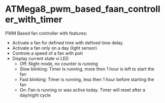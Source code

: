 # ATMega8_pwm_based_faan_controller_with_timer
 PWM Based fan controller with features:
  - Activate a fan for defined time with defined time delay.
  - Activate a fan only on a day (light sensor)
  - Controle a speed of a fan with poti
  - Display current state vi LED
      - Off: Night mode, no counter is running
      - Slow blinking: Timer is running, more then 1 hour is left to start the fan
      - Fast blinking: Timer is running, less then 1 hour before starting the fan
      - On: Fan is running or was active today. Timer will reset after a day/night cycle

